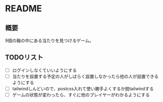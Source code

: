 # README

## 概要
9個の箱の中にある当たりを見つけるゲーム。

## TODOリスト
- [ ] ログインしなくていいようにする
- [ ] 当たりを設置する予定の人がしばらく設置しなかったら他の人が設置できるようにする
- [ ] tailwindしんどいので、postcss入れて使い勝手よくするか脱tailwindする
- [ ] ゲームの状態が変わったら、すぐに他のプレイヤーがわかるようにする